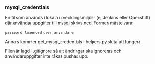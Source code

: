 ### mysql_credentials
En fil som används i lokala utvecklingsmiljöer (ej Jenkins eller Openshift) där 
användar uppgifter till mysql skrivs ned. Formen måste vara:

```password losenord```
```user anvandare```

Annars kommer get_mysql_credentials i helpers.py sluta att fungera.

Filen är lagd i .gitignore så att ändringar ska ignoreras och användaruppgifter inte råkas pushas upp. 